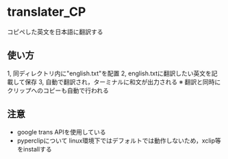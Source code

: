 # translater_CP
コピペした英文を日本語に翻訳する

## 使い方
1, 同ディレクトリ内に"english.txt"を配置
2, english.txtに翻訳したい英文を記載して保存
3, 自動で翻訳され，ターミナルに和文が出力される
※ 翻訳と同時にクリップへのコピーも自動で行われる

## 注意
- google trans APIを使用している
- pyperclipについて
linux環境下ではデフォルトでは動作しないため，xclip等をinstallする
